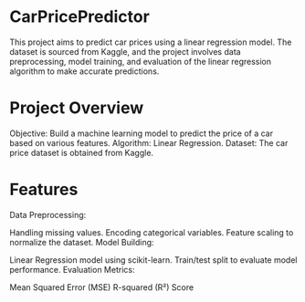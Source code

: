 # CarPricePredictor
This project aims to predict car prices using a linear regression model. The dataset is sourced from Kaggle, and the project involves data preprocessing, model training, and evaluation of the linear regression algorithm to make accurate predictions.

# Project Overview
Objective: Build a machine learning model to predict the price of a car based on various features.
Algorithm: Linear Regression.
Dataset: The car price dataset is obtained from Kaggle.

# Features
Data Preprocessing:

Handling missing values.
Encoding categorical variables.
Feature scaling to normalize the dataset.
Model Building:

Linear Regression model using scikit-learn.
Train/test split to evaluate model performance.
Evaluation Metrics:

Mean Squared Error (MSE)
R-squared (R²) Score
